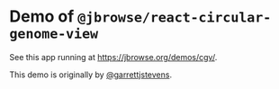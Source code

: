 # Demo of `@jbrowse/react-circular-genome-view`

See this app running at https://jbrowse.org/demos/cgv/.

This demo is originally by [@garrettjstevens](https://github.com/garrettjstevens/).
